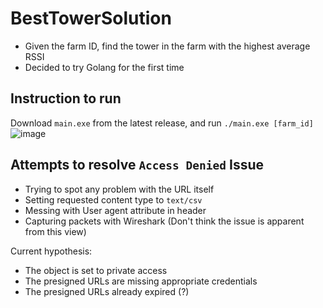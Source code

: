 # BestTowerSolution
- Given the farm ID, find the tower in the farm with the highest average RSSI
- Decided to try Golang for the first time

## Instruction to run
Download `main.exe` from the latest release, and run `./main.exe [farm_id]`
![image](https://github.com/calebWei/BestTowerSolution/assets/100410646/45dbf30a-8dc8-474a-813b-468c5ccb9032)

## Attempts to resolve `Access Denied` Issue
- Trying to spot any problem with the URL itself
- Setting requested content type to `text/csv`
- Messing with User agent attribute in header
- Capturing packets with Wireshark (Don't think the issue is apparent from this view)

Current hypothesis:
- The object is set to private access
- The presigned URLs are missing appropriate credentials
- The presigned URLs already expired (?)
